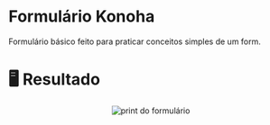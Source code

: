 # Formulário Konoha

Formulário básico feito para praticar conceitos simples de um form.

# 🖥️ Resultado
<div align="center">
  <img alt="print do formulário" src="https://i.imgur.com/qrPw2P6.png">
</div>
